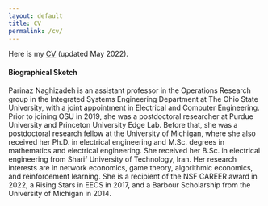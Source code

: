 ```yaml
---
layout: default
title: CV
permalink: /cv/
---
```


Here is my <a href="/CV_Parinaz_Naghizadeh.pdf">CV</a> (updated May 2022). 

 

<h4> Biographical Sketch 
</h4>

<p>Parinaz Naghizadeh is an assistant professor in the Operations Research group in the Integrated Systems Engineering Department at The Ohio State University, with a joint appointment in Electrical and Computer Engineering. Prior to joining OSU in 2019, she was a postdoctoral researcher at Purdue University and Princeton University Edge Lab. Before that, she was a postdoctoral research fellow at the University of Michigan, where she also received her Ph.D. in electrical engineering and M.Sc. degrees in mathematics and electrical engineering. She received her B.Sc. in electrical engineering from Sharif University of Technology, Iran. Her research interests are in network economics, game theory, algorithmic economics, and reinforcement learning. She is a recipient of the NSF CAREER award in 2022, a Rising Stars in EECS in 2017, and a Barbour Scholarship from the University of Michigan in 2014.</p>

